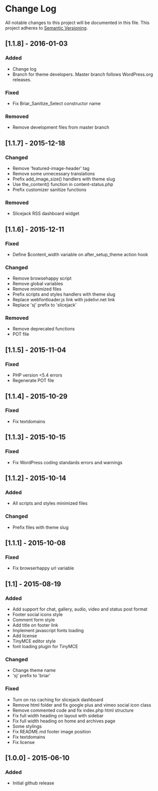 # Change Log
All notable changes to this project will be documented in this file.
This project adheres to [Semantic Versioning](http://semver.org/).

## [1.1.8] - 2016-01-03
### Added
- Change log
- Branch for theme developers. Master branch follows WordPress.org releases.

### Fixed
- Fix Briar_Sanitize_Select constructor name

### Removed
- Remove development files from master branch

## [1.1.7] - 2015-12-18
### Changed
- Remove 'featured-image-header' tag
- Remove some unnecessary translations
- Prefix add_image_size() handlers with theme slug
- Use the_content() function in content-status.php
- Prefix customizer sanitize functions

### Removed
- Slicejack RSS dashboard widget

## [1.1.6] - 2015-12-11
### Fixed
- Define $content_width variable on after_setup_theme action hook

### Changed
- Remove browsehappy script
- Remove global variables
- Remove minimized files
- Prefix scripts and styles handlers with theme slug
- Replace webfontloader.js link with jsdelivr.net link
- Replace 'sj' prefix to 'slicejack'

### Removed
- Remove deprecated functions
- POT file

## [1.1.5] - 2015-11-04
### Fixed
- PHP version <5.4 errors
- Regenerate POT file

## [1.1.4] - 2015-10-29
### Fixed
- Fix textdomains

## [1.1.3] - 2015-10-15
### Fixed
- Fix WordPress coding standards errors and warnings

## [1.1.2] - 2015-10-14
### Added
- All scripts and styles minimized files

### Changed
- Prefix files with theme slug

## [1.1.1] - 2015-10-08
### Fixed
- Fix browserhappy url variable

## [1.1] - 2015-08-19
### Added
- Add support for chat, gallery, audio, video and status post format
- Footer social icons style
- Comment form style
- Add title on footer link
- Implement javascript fonts loading
- Add license
- TinyMCE editor style
- font loading plugin for TinyMCE

### Changed
- Change theme name
- 'sj' prefix to 'briar'

### Fixed
- Turn on rss caching for slicejack dashboard
- Remove html folder and fix google plus and vimeo social icon class
- Remove commented code and fix index.php html structure
- Fix full width heading on layout with sidebar
- Fix full width heading on home and archives page
- Some stylings
- Fix README.md footer image position
- Fix textdomains
- Fix license

## [1.0.0] - 2015-06-10
### Added
- Initial github release